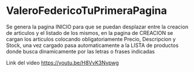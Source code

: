 # ValeroFedericoTuPrimeraPagina
Se genera la pagina INICIO para que se puedan desplazar entre la creacion de articulos y el listado de los mismos, en la pagina de CREACION se cargan los articulos colocando obligatoriamente Precio, Descripcion y Stock, una vez cargado pasa automaticamente a la LISTA de productos donde busca dinamicamente por las letras o frases indicadas

Link del video
https://youtu.be/H8VvK3Nvpwg